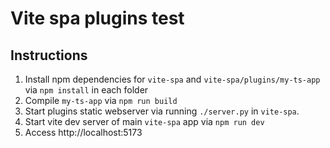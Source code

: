 # Vite spa plugins test

## Instructions

1. Install npm dependencies for `vite-spa` and `vite-spa/plugins/my-ts-app` via `npm install` in each folder
2. Compile `my-ts-app` via `npm run build`
3. Start plugins static webserver via running `./server.py` in `vite-spa`.
4. Start vite dev server of main `vite-spa` app via `npm run dev`
5. Access http://localhost:5173
